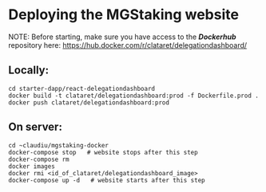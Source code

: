 # Deploying the MGStaking website

NOTE: Before starting, make sure you have access to the ***Dockerhub*** repository here: https://hub.docker.com/r/clataret/delegationdashboard/

## Locally:
```
cd starter-dapp/react-delegationdashboard
docker build -t clataret/delegationdashboard:prod -f Dockerfile.prod .
docker push clataret/delegationdashboard:prod
```

## On server:
```
cd ~claudiu/mgstaking-docker
docker-compose stop   # website stops after this step
docker-compose rm
docker images
docker rmi <id_of_clataret/delegationdashboard_image>
docker-compose up -d   # website starts after this step
```